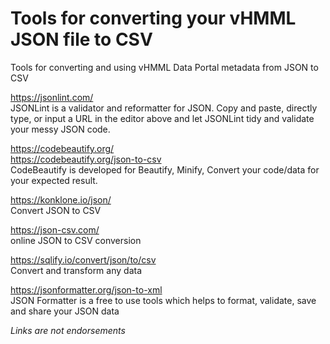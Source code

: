 # Tools for converting your vHMML JSON file to CSV
Tools for converting and using vHMML Data Portal metadata from JSON to CSV

https://jsonlint.com/<br>
JSONLint is a validator and reformatter for JSON. Copy and paste, directly type, or input a URL in the editor above and let JSONLint tidy and validate your messy JSON code.

https://codebeautify.org/<br>
https://codebeautify.org/json-to-csv<br>
CodeBeautify is developed for Beautify, Minify, Convert your code/data for your expected result.

https://konklone.io/json/<br>
Convert JSON to CSV

https://json-csv.com/<br>
online JSON to CSV conversion

https://sqlify.io/convert/json/to/csv<br>
Convert and transform any data

https://jsonformatter.org/json-to-xml<br>
JSON Formatter is a free to use tools which helps to format, validate, save and share your JSON data

_Links are not endorsements_
